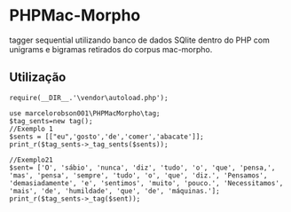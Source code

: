 # PHPMac-Morpho
tagger sequential utilizando banco de dados SQlite dentro do PHP com unigrams e bigramas retirados do corpus mac-morpho.
## Utilização
```
require(__DIR__.'\vendor\autoload.php');

use marcelorobson001\PHPMacMorpho\tag;
$tag_sents=new tag();
//Exemplo 1
$sents = [["eu",'gosto','de','comer','abacate']];
print_r($tag_sents->_tag_sents($sents));

//Exemplo21
$sent= ['O', 'sábio', 'nunca', 'diz', 'tudo', 'o', 'que', 'pensa,', 'mas', 'pensa', 'sempre', 'tudo', 'o', 'que', 'diz.', 'Pensamos', 'demasiadamente', 'e', 'sentimos', 'muito', 'pouco.', 'Necessitamos', 'mais', 'de', 'humildade', 'que', 'de', 'máquinas.'];
print_r($tag_sents->_tag($sent));
```
